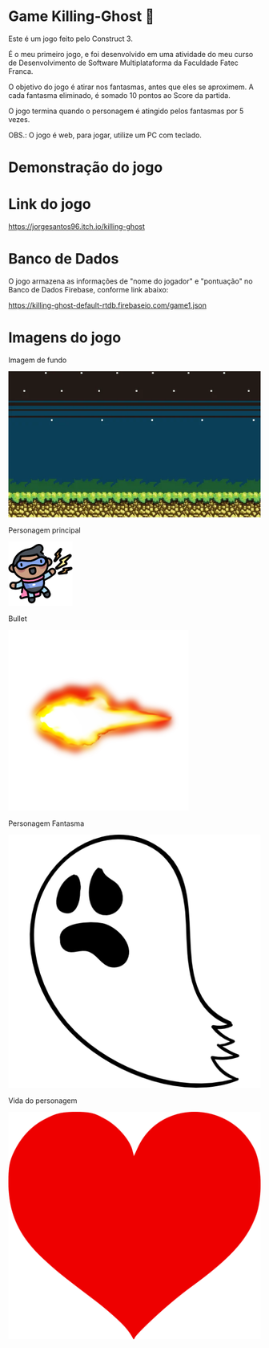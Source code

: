 # Game Killing-Ghost 👻

Este é um jogo feito pelo Construct 3. 

É o meu primeiro jogo, e foi desenvolvido em uma atividade do meu curso de Desenvolvimento de Software Multiplataforma da Faculdade Fatec Franca.

O objetivo do jogo é atirar nos fantasmas, antes que eles se aproximem. A cada fantasma eliminado, é somado 10 pontos ao Score da partida. 

O jogo termina quando o personagem é atingido pelos fantasmas por 5 vezes.

OBS.: O jogo é web, para jogar, utilize um PC com teclado.

# Demonstração do jogo



# Link do jogo

https://jorgesantos96.itch.io/killing-ghost

# Banco de Dados

O jogo armazena as informações de "nome do jogador" e "pontuação" no Banco de Dados Firebase, conforme link abaixo:

https://killing-ghost-default-rtdb.firebaseio.com/game1.json

# Imagens do jogo

Imagem de fundo

<img src="Game1/images/imgFundoGame1.png">

Personagem principal

<img src="Game1/images/personagem.png">

Bullet

<img src="Game1/images/bullet.png">

Personagem Fantasma

<img src="Game1/images/personagemFantasma.png">

Vida do personagem

<img src="Game1/images/vida.png">
